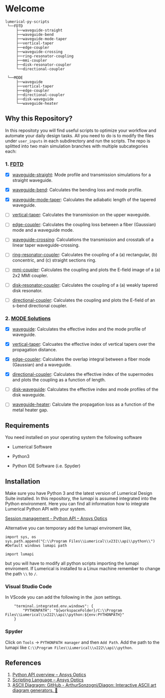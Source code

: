 # Welcome

    lumerical-py-scripts
     └──FDTD
         ├──waveguide-straight
         ├──waveguide-bend
         ├──waveguide-mode-taper
         ├──vertical-taper
         ├──edge-coupler
         ├──waveguide-crossing
         ├──ring-resonator-coupling
         ├──mmi-coupler
         ├──disk-resonator-coupler
         └──directional-coupler
    
     └──MODE 
         ├──waveguide 
         ├──vertical-taper 
         ├──edge-coupler
         ├──directional-coupler
         ├──disk-waveguide
         └──waveguide-heater

## Why this Repository?

In this repositoty you will find useful scripts to optimize your workflow and automate your daily design tasks. All you need to do is to modify the files under `user_inputs` in each subdirectory and run the scripts. The repo is splitted into two main simulation branches with multiple subcategories each:

### 1. [FDTD](/FDTD)

- [x] [waveguide-straight](FDTD/waveguide-straight): Mode profile and transmission simulations for a straight waveguide.

- [x] [waveguide-bend](FDTD/waveguide-bend): Calculates the bending loss and mode profile. 

- [x] [waveguide-mode-taper](FDTD/waveguide-mode-taper): Calculates the adiabatic length of the tapered waveguide.

- [ ] [vertical-taper](FDTD/vertical-taper): Calculates the transmission on the upper waveguide.

- [ ] [edge-coupler](FDTD/edge-coupler): Calculates the coupling loss between a fiber (Gaussian) mode and a waveguide mode.

- [ ] [waveguide-crossing](FDTD/waveguide-crossing): Calculations the transmission and crosstalk of a linear taper waveguide-crossing.

- [ ] [ring-resonator-coupler](FDTD/ring-resonator-coupler): Calculates the coupling of a (a) rectangular, (b) concentric, and (c) straight sections ring.

- [ ] [mmi-coupler](FDTD/mmi-coupler): Calculates the coupling and plots the E-field image of a (a) 2x2 MMI coupler.

- [ ] [disk-resonator-coupler](FDTD/disk-resonator-coupler): Calculates the coupling of a (a) weakly tapered disk resonator.

- [ ] [directional-coupler](FDTD/directional-coupler): Calculates the coupling and plots the E-field of an s-bend directional coupler.

### 2. [MODE Solutions](/MODE)

- [x] [waveguide](MODE/waveguide): Calculates the effective index and the mode profile of waveguide.

- [x] [vertical-taper](MODE/vertical-taper): Calcuates the effective index of vertical tapers over the propagation distance.

- [x] [edge-coupler](MODE/edge-coupler): Calculates the overlap integral between a fiber mode (Gaussian) and a waveguide.

- [x] [directional-coupler](MODE/directional-coupler): Calculates the effective index of the supermodes and plots the coupling as a function of length.

- [ ] [disk-waveguide](MODE/disk-waveguide): Calculates the effective index and mode profiles of the disk waveguide.

- [ ] [waveguide-heater](MODE/waveguide-heater): Calculate the propagation loss as a function of the metal heater gap.

## Requirements

You need installed on your operating system the following software

- Lumerical Software

- Python3

- Python IDE Software (i.e. Spyder)

## Installation

Make sure you have Python 3 and the latest version of Lumerical Design Suite installed. In this repository, the *lumapi* is assumed integrated into the Python environment. Here you can find all information how to integrate Lumerical Python API with your system. 

[Session management - Python API &ndash; Ansys Optics](https://optics.ansys.com/hc/en-us/articles/360041873053) 

Alternative you can temporary add the lumapi enviroment like,

```
import sys, os
sys.path.append("C:\\Program Files\\Lumerical\\v231\\api\\python\\") #Default windows lumapi path

import lumapi
```

but you will have to modify all python scripts importing the lumapi enviroment. If Lumerical is installed to a Linux machine remember to change the path `\\` to `/`.

### Visual Studio Code

In VScode you can add the following in the .json settings.

```
    "terminal.integrated.env.windows": {
        "PYTHONPATH": "${workspaceFolder}/C:\\Program Files\\Lumerical\\v222\\api\\python:${env:PYTHONPATH}"
    }
```

### Spyder

Click on `Tools` -> `PYTHONPATH manager` and then `Add Path`. Add the path to the lumapi like `C:\\Program Files\\Lumerical\\v222\\api\\python`.

## References

1. [Python API overview &ndash; Ansys Optics](https://optics.ansys.com/hc/en-us/articles/360037824513-Python-API-overview)
2. [Scripting Language &ndash; Ansys Optics](https://optics.ansys.com/hc/en-us/categories/360001998954-Scripting-Language)
3. [ASCII Diagragm: GitHub - ArthurSonzogni/Diagon: Interactive ASCII art diagram generators. :star2:](https://github.com/ArthurSonzogni/Diagon)
